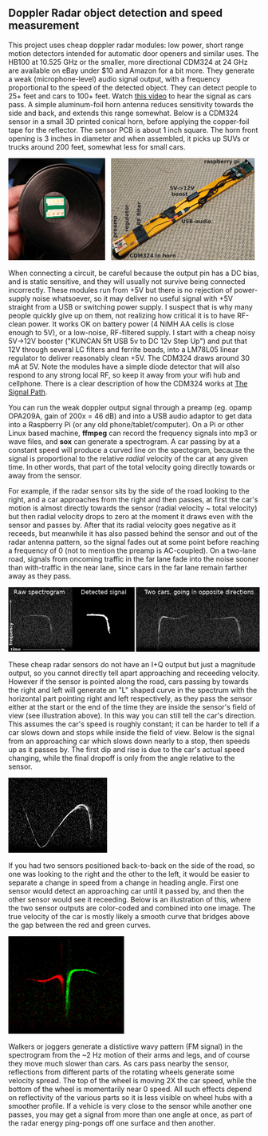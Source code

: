## Doppler Radar object detection and speed measurement

This project uses cheap doppler radar modules: low power, short range motion detectors intended for automatic door openers and similar uses. The HB100 at 10.525 GHz or the smaller, more directional CDM324 at 24 GHz are available on eBay under $10 and Amazon for a bit more. They generate a weak (microphone-level) audio signal output, with a frequency proportional to the speed of the detected object. They can detect people to 25+ feet and cars to 100+ feet. Watch [this video](https://www.youtube.com/watch?v=r2NwtRPYWK4) to hear the signal as cars pass. A simple aluminum-foil horn antenna reduces sensitivity towards the side and back, and extends this range somewhat. Below is a CDM324 sensor in a small 3D printed conical horn, before applying the copper-foil tape for the reflector. The  sensor PCB is about 1 inch square. The horn front opening is 3 inches in diameter and when assembled, it picks up SUVs or trucks around 200 feet, somewhat less for small cars.

![CDM324_horn](https://github.com/jbeale1/doppler/blob/master/CDM324-horn-system.jpg)

When connecting a circuit, be careful because the output pin has a DC bias, and is static sensitive, and they will usually not survive being connected incorrectly. These modules run from +5V but there is no rejection of power-supply noise whatsoever, so it may deliver no useful signal with +5V straight from a USB or switching power supply. I suspect that is why many people quickly give up on them, not realizing how critical it is to have RF-clean power.  It works OK on battery power (4 NiMH AA cells is close enough to 5V), or a low-noise, RF-filtered supply. I start with a cheap noisy 5V->12V booster ("KUNCAN 5ft USB 5v to DC 12v Step Up") and put that 12V through several LC filters and ferrite beads, into a LM78L05 linear regulator to deliver reasonably clean +5V. The CDM324 draws around 30 mA at 5V.  Note the modules have a simple diode detector that will also respond to any strong local RF, so keep it away from your wifi hub and cellphone. There is a clear description of how the CDM324 works at [The Signal Path](http://thesignalpath.com/blogs/2018/08/12/tutorial-experiment-teardown-of-a-24ghz-doppler-radar-module/).

You can run the weak doppler output signal through a preamp (eg. opamp OPA209A, gain of 200x = 46 dB) and into a USB audio adaptor to get data into a Raspberry Pi (or any old phone/tablet/computer). On a Pi or other Linux based machine, **ffmpeg** can record the frequency signals into mp3 or wave files, and **sox** can generate a spectrogram. A car passing by at a constant speed will produce a curved line on the spectogram, because the signal is proportional to the relative *radial* velocity of the car at any given time. In other words, that part of the total velocity going directly towards or away from the sensor. 

For example, if the radar sensor sits by the side of the road looking to the right, and a car approaches from the right and then passes, at first the car's motion is almost directly towards the sensor (radial velocity ~ total velocity) but then radial velocity drops to zero at the moment it draws even with the sensor and passes by. After that its radial velocity goes negative as it receeds, but meanwhile it has also passed behind the sensor and out of the radar antenna pattern, so the signal fades out at some point before reaching a frequency of 0 (not to mention the preamp is AC-coupled). On a two-lane road, signals from oncoming traffic in the far lane fade into the noise sooner than with-traffic in the near lane, since cars in the far lane remain farther away as they pass.

![CarDopplerSignal](https://github.com/jbeale1/doppler/blob/master/DopplerSignal1.jpg)

These cheap radar sensors do not have an I+Q output but just a magnitude output, so you cannot directly tell apart approaching and receeding velocity. However if the sensor is pointed along the road, cars passing by towards the right and left will generate an "L" shaped curve in the spectrum with the horizontal part pointing right and left respectively, as they pass the sensor either at the start or the end of the time they are inside the sensor's field of view (see illustration above). In this way you can still tell the car's direction.  This assumes the car's speed is roughly constant; it can be harder to tell if a car slows down and stops while inside the field of view. Below is the signal from an approaching car which slows down nearly to a stop, then speeds up as it passes by. The first dip and rise is due to the car's actual speed changing, while the final dropoff is only from the angle relative to the sensor.

![SlowerThenFaster](https://github.com/jbeale1/doppler/blob/master/D_SlowFast.jpg)

If you had two sensors positioned back-to-back on the side of the road, so one was looking to the right and the other to the left, it would be easier to separate a change in speed from a change in heading angle. First one sensor would detect an approaching car until it passed by, and then the other sensor would see it receeding. Below is an illustration of this, where the two sensor outputs are color-coded and combined into one image. The true velocity of the car is mostly likely a smooth curve that bridges above the gap between the red and green curves.

![TwoSensors](https://github.com/jbeale1/doppler/blob/master/TwoSensors_1.jpg)

Walkers or joggers generate a distictive wavy pattern (FM signal) in the spectrogram from the ~2 Hz motion of their arms and legs, and of course they move much slower than cars. As cars pass nearby the sensor, reflections from different parts of the rotating wheels generate some velocity spread. The top of the wheel is moving 2X the car speed, while the bottom of the wheel is momentarily near 0 speed. All such effects depend on reflectivity of the various parts so it is less visible on wheel hubs with a smoother profile.  If a vehicle is very close to the sensor while another one passes, you may get a signal from more than one angle at once, as part of the radar energy ping-pongs off one surface and then another.
